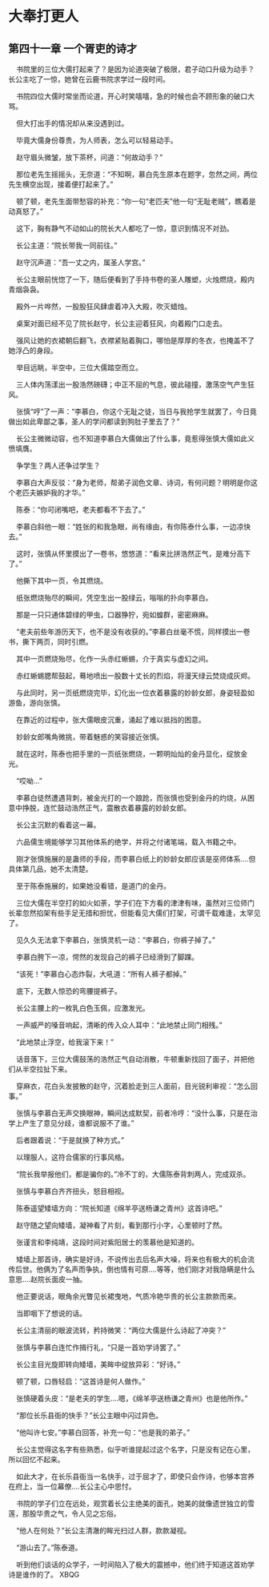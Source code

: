 # 大奉打更人 
 ## 第四十一章 一个胥吏的诗才
     书院里的三位大儒打起来了？是因为论道突破了极限，君子动口升级为动手？长公主吃了一惊，她曾在云鹿书院求学过一段时间。

    书院四位大儒时常坐而论道，开心时笑嘻嘻，急的时候也会不顾形象的破口大骂。

    但大打出手的情况却从来没遇到过。

    毕竟大儒身份尊贵，为人师表，怎么可以轻易动手。

    赵守眉头微皱，放下茶杯，问道：“何故动手？”

    那位老先生摇摇头，无奈道：“不知啊，慕白先生原本在题字，忽然之间，两位先生横空出现，接着便打起来了。”

    顿了顿，老先生面带愁容的补充：“你一句“老匹夫”他一句“无耻老贼”，瞧着是动真怒了。”

    这下，胸有静气不动如山的院长大人都吃了一惊，意识到情况不对劲。

    长公主道：“院长带我一同前往。”

    赵守沉声道：“吾一丈之内，属圣人学宫。”

    长公主眼前恍惚了一下，随后便看到了手持书卷的圣人雕塑，火烛燃烧，殿内青烟袅袅。

    殿外一片哗然，一股股狂风肆虐着冲入大殿，吹灭蜡烛。

    桌案对面已经不见了院长赵守，长公主迎着狂风，向着殿门口走去。

    强风让她的衣裙朝后翻飞，衣襟紧贴着胸口，哪怕是厚厚的冬衣，也掩盖不了她浮凸的身段。

    举目远眺，半空中，三位大儒踏空而立。

    三人体内荡漾出一股浩然磅礴；中正不屈的气息，彼此碰撞，激荡空气产生狂风。

    张慎“哼”了一声：“李慕白，你这个无耻之徒，当日与我抢学生就罢了，今日竟做出如此卑鄙之事，圣人的学问都读到狗肚子里去了？”

    长公主微微动容，也不知道李慕白大儒做出了什么事，竟惹得张慎大儒如此义愤填膺。

    争学生？两人还争过学生？

    李慕白大声反驳：“身为老师，帮弟子润色文章、诗词，有何问题？明明是你这个老匹夫嫉妒我的才华。”

    陈泰：“你可闭嘴吧，老夫都看不下去了。”

    李慕白斜他一眼：“姓张的和我急眼，尚有缘由，有你陈泰什么事，一边凉快去。”

    这时，张慎从怀里摸出了一卷书，悠悠道：“看来比拼浩然正气，是难分高下了。”

    他撕下其中一页，令其燃烧。

    纸张燃烧殆尽的瞬间，凭空生出一股绿云，嗡嗡的扑向李慕白。

    那是一只只通体碧绿的甲虫，口器狰狞，宛如蝗群，密密麻麻。

    “老夫前些年游历天下，也不是没有收获的。”李慕白丝毫不慌，同样摸出一卷书，撕下两页，同时引燃。

    其中一页燃烧殆尽，化作一头赤红蜥蜴，介于真实与虚幻之间。

    赤红蜥蜴腮帮鼓起，蓦地喷出一股数十丈长的烈焰，将漫天绿云焚烧成灰烬。

    与此同时，另一页纸燃烧完毕，幻化出一位衣着暴露的妙龄女郎，身姿轻盈如游鱼，游向张慎。

    在靠近的过程中，张大儒眼皮沉重，涌起了难以抵挡的困意。

    妙龄女郎嘴角微挑，带着魅惑的笑容接近张慎。

    就在这时，陈泰也把手里的一页纸张燃烧，一颗明灿灿的金丹显化，绽放金光。

    “哎呦...”

    李慕白徒然遭遇背刺，被金光打的一个踉跄，而张慎也受到金丹的灼烧，从困意中挣脱，连忙鼓动浩然正气，震散衣着暴露的妙龄女郎。

    长公主沉默的看着这一幕。

    六品儒生境能够学习其他体系的绝学，并将之付诸笔端，载入书籍之中。

    刚才张慎施展的是蛊师的手段，而李慕白纸上的妙龄女郎应该是巫师体系....但具体第几品，她不太清楚。

    至于陈泰施展的，如果她没看错，是道门的金丹。

    三位大儒在半空打的如火如荼，学子们在下方看的津津有味，虽然对三位师门长辈忽然掐架有些手足无措和担忧，但能看见大儒们打架，可谓千载难逢，太罕见了。

    见久久无法拿下李慕白，张慎灵机一动：“李慕白，你裤子掉了。”

    李慕白胯下一凉，愕然的发现自己的裤子已经滑到了脚踝。

    “该死！”李慕白心态炸裂，大吼道：“所有人裤子都掉。”

    底下，无数人惊恐的弯腰提裤子。

    长公主腰上的一枚乳白色玉佩，应激发光。

    一声威严的嗓音响起，清晰的传入众人耳中：“此地禁止同门相残。”

    “此地禁止浮空，给我滚下来！”

    话音落下，三位大儒鼓荡的浩然正气自动消散，牛顿重新找回了面子，并把他们从半空拉扯下来。

    穿麻衣，花白头发披散的赵守，沉着脸走到三人面前，目光锐利审视：“怎么回事。”

    张慎与李慕白无声交换眼神，瞬间达成默契，前者冷哼：“没什么事，只是在治学上产生了意见分歧，谁都说服不了谁。”

    后者跟着说：“于是就换了种方式。”

    以理服人，这符合儒家的行事风格。

    “院长我举报他们，都是骗你的。”冷不丁的，大儒陈泰背刺两人，完成双杀。

    张慎与李慕白齐齐扭头，怒目相视。

    陈泰遥望矮墙方向：“院长知道《绵羊亭送杨谦之青州》这首诗吧。”

    赵守随之望向矮墙，凝神看了片刻，看到那行小字，心里顿时了然。

    张谨言和李纯靖，这段时间对紫阳居士的羡慕他是知道的。

    矮墙上那首诗，确实是好诗，不说传出去后名声大噪，将来也有极大的机会流传后世。他俩为了名声而争执，倒也情有可原....等等，他们刚才对我隐瞒是什么意思....赵院长面皮一抽。

    他正要说话，眼角余光瞥见长裙曳地，气质冷艳华贵的长公主款款而来。

    当即咽下了想说的话。

    长公主清丽的眼波流转，矜持微笑：“两位大儒是什么诗起了冲突？”

    张慎与李慕白连忙作揖行礼，“只是一首劝学诗罢了。”

    长公主目光旋即转向矮墙，美眸中绽放异彩：“好诗。”

    顿了顿，口唇轻启：“这首诗是何人做作。”

    张慎硬着头皮：“是老夫的学生....嗯，《绵羊亭送杨谦之青州》也是他所作。”

    “那位长乐县衙的快手？”长公主眼中闪过异色。

    “他叫许七安。”李慕白回答，补充一句：“也是我的弟子。”

    长公主觉得这名字有些熟悉，似乎听谁提起过这个名字，只是没有记在心里，所以回忆不起来。

    如此大才，在长乐县衙当一名快手，过于屈才了，即使只会作诗，也够本宫养在府上，当一位幕僚....长公主心中思忖。

    书院的学子们立在远处，观赏着长公主绝美的面孔，她美的就像遗世独立的雪莲，那股华贵之气，令人见之忘俗。

    “他人在何处？”长公主清澈的眸光扫过人群，款款凝视。

    “游山去了。”陈泰道。

    听到他们谈话的众学子，一时间陷入了极大的震撼中，他们终于知道这首劝学诗是谁作的了。 
XBQG